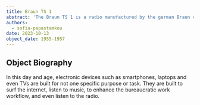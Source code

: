 ```yaml
---
title: Braun TS 1
abstract: 'The Braun TS 1 is a radio manufactured by the german Braun company. This radio, along with ther models, introduced a new concept of radio-making. The Braun company tried to design their radios by fitting them to different home styles.'
authors:
  - sofia-papastamkou
date: 2023-10-13
object_date: 1955-1957
---
```


## Object Biography

In this day and age, electronic devices such as smartphones, laptops and even TVs are built for not one specific purpose or task. They are built to surf the internet, listen to music, to enhance the bureaucratic work workflow, and even listen to the radio.
